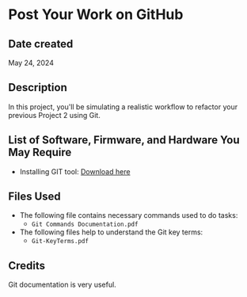 # Post Your Work on GitHub

## Date created
May 24, 2024

## Description
In this project, you'll be simulating a realistic workflow to refactor your previous Project 2 using Git.

## List of Software, Firmware, and Hardware You May Require
- Installing GIT tool: [Download here](https://git-scm.com/downloads)

## Files Used
- The following file contains necessary commands used to do tasks:
  - `Git Commands Documentation.pdf`
- The following files help to understand the Git key terms:
  - `Git-KeyTerms.pdf`

## Credits
Git documentation is very useful.
